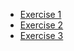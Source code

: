 * [Exercise 1](html5-a11y/ex-1.md)
* [Exercise 2](html5-a11y/ex-2.md)
* [Exercise 3](html5-a11y/ex-3.md)
